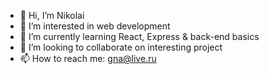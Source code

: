 - 👋 Hi, I’m Nikolai
- 👀 I’m interested in web development
- 🌱 I’m currently learning React, Express & back-end basics
- 💞️ I’m looking to collaborate on interesting project
- 📫 How to reach me: gna@live.ru

<!---
n817/n817 is a ✨ special ✨ repository because its `README.md` (this file) appears on your GitHub profile.
You can click the Preview link to take a look at your changes.
--->
